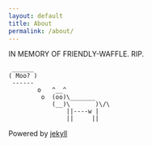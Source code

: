 ```yaml
---
layout: default
title: About
permalink: /about/
---
```

IN MEMORY OF FRIENDLY-WAFFLE. RIP.
```
 ______
( Moo? )
 ------
        o   ^__^
         o  (oo)\_______
            (__)\       )\/\
                ||----w |
                ||     ||
```
Powered by [jekyll](https://github.com/jekyll/jekyll)
